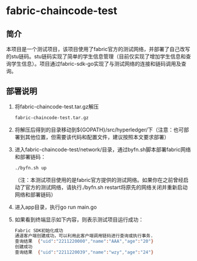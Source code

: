 # fabric-chaincode-test

## 简介

本项目是一个测试项目，该项目使用了fabric官方的测试网络，并部署了自己改写的stu链码。stu链码实现了简单的学生信息管理（目前仅实现了增加学生信息和查询学生信息）。项目通过fabric-sdk-go实现了与测试网络的连接和链码调用及查询。

## 部署说明

1. 将fabric-chaincode-test.tar.gz解压
    ```bash
    fabric-chaincode-test.tar.gz
    ```
2. 将解压后得到的目录移动到${GOPATH}/src/hyperledger/下（注意：也可部署到其他位置，但需要该代码和配置文件，建议按照本文要求部署）
3. 进入fabric-chaincode-test/network/目录，通过byfn.sh脚本部署fabric网络和部署链码：

    ```bash
    ./byfn.sh up
    ```
    （注：本测试项目使用的是fabric官方提供的测试网络。如果你在之前曾经启动了官方的测试网络，请执行./byfn.sh restart将原先的网络关闭并重新启动网络和部署链码）

4. 进入app目录，执行go run main.go
5. 如果看到终端显示如下内容，则表示测试项目运行成功：

    ```bash
    Fabric SDK初始化成功
    通道客户端创建成功，可以利用此客户端调用链码进行查询或执行事务.
    查询结果  {"uid":"2211220000","name":"AAA","age":"20"}
    创建成功 
    查询结果  {"uid":"2211220039","name":"wzy","age":"24"}
    ```
